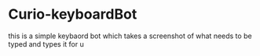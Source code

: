 # Curio-keyboardBot
this is a simple keybaord bot which takes a screenshot of what needs to be typed and types it for u
